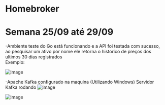 # Homebroker

# Semana 25/09 até 29/09
  -Ambiente teste do Go está funcionando e a API foi testada com sucesso, ao pesquisar um ativo por nome ele retorna o historico de preços dos ultimos 30 dias registrados<br>Exemplo:<br>
  
![image](https://github.com/LucasGCLMartins/Homebroker/assets/73212163/4ef9e683-9a75-4c43-aaab-d448c41e91e9)

  -Apache Kafka configurado na maquina (Utilizando Windows)
  Servidor Kafka rodando
![image](https://github.com/LucasGCLMartins/Homebroker/assets/73212163/2a87d5e0-b783-420e-b483-57b37f9f4353)

![image](https://github.com/LucasGCLMartins/Homebroker/assets/73212163/de5e3808-720a-48e6-b344-5d3bbe60b499)
